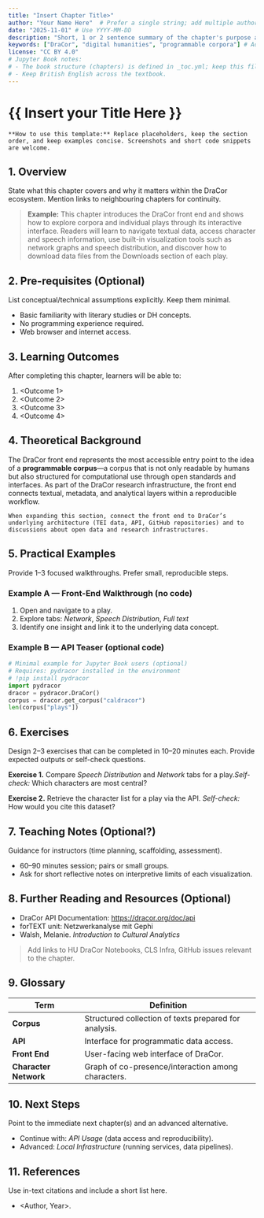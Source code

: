 ```yaml
---
title: "Insert Chapter Title>"
author: "Your Name Here"  # Prefer a single string; add multiple authors separated by commas if needed
date: "2025-11-01" # Use YYYY-MM-DD
description: "Short, 1 or 2 sentence summary of the chapter's purpose and scope."
keywords: ["DraCor", "digital humanities", "programmable corpora"] # Adapt keywords to fit your chapter; make it specific
license: "CC BY 4.0"
# Jupyter Book notes:
# - The book structure (chapters) is defined in _toc.yml; keep this file as a single chapter page.
# - Keep British English across the textbook.
---
```


# {{ Insert your Title Here }}

<!--
This is a contributor-facing template for DraCor Textbook chapters.
Audience: beginner first; no prior programming knowledge assumed.
Keep prose clear and concise; avoid unexplained jargon.
-->

```{note}
**How to use this template:** Replace placeholders, keep the section order, and keep examples concise. Screenshots and short code snippets are welcome.
```

## 1. Overview

State what this chapter covers and why it matters within the DraCor ecosystem. Mention links to neighbouring chapters for continuity.

> **Example:** This chapter introduces the DraCor front end and shows how to explore corpora and individual plays through its interactive interface. Readers will learn to navigate textual data, access character and speech information, use built-in visualization tools such as network graphs and speech distribution, and discover how to download data files from the Downloads section of each play.

## 2. Pre-requisites (Optional)

List conceptual/technical assumptions explicitly. Keep them minimal.

- Basic familiarity with literary studies or DH concepts.
- No programming experience required.
- Web browser and internet access.

## 3. Learning Outcomes

After completing this chapter, learners will be able to:

1. <Outcome 1>
2. <Outcome 2>
3. <Outcome 3>
4. <Outcome 4>

## 4. Theoretical Background

The DraCor front end represents the most accessible entry point to the idea of a **programmable corpus**—a corpus that is not only readable by humans but also structured for computational use through open standards and interfaces. As part of the DraCor research infrastructure, the front end connects textual, metadata, and analytical layers within a reproducible workflow.


```{admonition} Tip for authors
When expanding this section, connect the front end to DraCor’s underlying architecture (TEI data, API, GitHub repositories) and to discussions about open data and research infrastructures.
```

## 5. Practical Examples

Provide 1–3 focused walkthroughs. Prefer small, reproducible steps.

### Example A — Front-End Walkthrough (no code)

1. Open <corpus URL> and navigate to a play.
2. Explore tabs:  *Network*, *Speech Distribution*, *Full text*
3. Identify one insight and link it to the underlying data concept.


### Example B — API Teaser (optional code)

```python
# Minimal example for Jupyter Book users (optional)
# Requires: pydracor installed in the environment
# !pip install pydracor
import pydracor
dracor = pydracor.DraCor()
corpus = dracor.get_corpus("caldracor")
len(corpus["plays"])
```

## 6. Exercises

Design 2–3 exercises that can be completed in 10–20 minutes each.
Provide expected outputs or self-check questions.

**Exercise 1.** Compare *Speech Distribution* and *Network* tabs for a play.*Self-check:* Which characters are most central?

**Exercise 2.** Retrieve the character list for a play via the API. *Self-check:* How would you cite this dataset?

## 7. Teaching Notes (Optional?)

Guidance for instructors (time planning, scaffolding, assessment).

- 60–90 minutes session; pairs or small groups.
- Ask for short reflective notes on interpretive limits of each visualization.

## 8. Further Reading and Resources (Optional)

- DraCor API Documentation: https://dracor.org/doc/api
- forTEXT unit: Netzwerkanalyse mit Gephi
- Walsh, Melanie. *Introduction to Cultural Analytics*

> Add links to HU DraCor Notebooks, CLS Infra, GitHub issues relevant to the chapter.

## 9. Glossary

| Term | Definition |
| --- | --- |
| **Corpus** | Structured collection of texts prepared for analysis. |
| **API** | Interface for programmatic data access. |
| **Front End** | User-facing web interface of DraCor. |
| **Character Network** | Graph of co-presence/interaction among characters. |

## 10. Next Steps

Point to the immediate next chapter(s) and an advanced alternative.

- Continue with: *API Usage* (data access and reproducibility).
- Advanced: *Local Infrastructure* (running services, data pipelines).

## 11. References

Use in-text citations and include a short list here. 

- <Author, Year>. <Title>. <Venue>. <DOI/URL>.

---

<!-- Contributor Checklist (keep this block) -->
- [ ] YAML metadata filled (title, author, date, description, keywords).
- [ ] Learning outcomes are observable (verbs like *describe, navigate, interpret, link*).
- [ ] At least 2 exercises with self-checks.
- [ ] Figures and/or short code snippets where helpful.
- [ ] References added.
